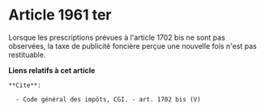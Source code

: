 # Article 1961 ter

Lorsque les prescriptions prévues à l'article 1702 bis ne sont pas observées, la taxe de publicité foncière perçue une
nouvelle fois n'est pas restituable.

**Liens relatifs à cet article**

	**Cite**:

	  - Code général des impôts, CGI. - art. 1702 bis (V)
